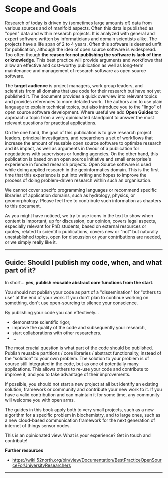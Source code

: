 # Scope and Goals

Research of today is driven by (sometimes large amounts of) data from various sources and of manifold aspects. Often this data is published as "open" data and within research projects. It is analyzed with general and expert software written by informaticians and domain scientists alike. The projects have a life span of 2 to 4 years. Often this software is deemed unfit for publication, although the idea of open source software is widespread. Too often though **the reason for not publishing the software is lack of time or knowledge**. This best practice will provide arguments and workflows that allow an effective and cost-worthy publication as well as long-term maintenance and management of research software as open source software.

The **target audience** is project managers, work group leaders, and scientists from all domains that use code for their research but have not yet published it. The document provides a quick overview into relevant topics and provides references to more detailed work. The authors aim to use plain language to explain technical topics, but also introduce you to the "lingo" of open source software development. Where useful we add **<i class="octicon octicon-megaphone"></i> Open Guides** to approach a topic from a very opinionated standpoint to answer the most relevant questions for practical applications.

On the one hand, the goal of this publication is to give research project leaders, principal investigators, and researchers a set of workflows that increase the amount of reusable open source software to optimize research and its impact, as well as arguments in favour of a publication for negotiations with supervisors or funding agencies.
On the other hand, this publication is based on an open source initiative and small enterprise's experience in funded research projects. Open Source software is used while doing applied research in the geoinformatics domain. This is the first time that this experience is put into writing and hopes to improve the process of doing problem-driven research within such an organisation.

We cannot cover specifc programming languages or recommend specific libraries of application domains, such as hydrology, physics, or geomorphology. Please feel free to <i class="octicon octicon-comment-discussion"></i> contribute such information as chapters to this document.

<!-- https://octicons.github.com/ -->
As you might have noticed, we try to use icons in the text to show when content is <i class="octicon octicon-alert"></i> important, up for <i class="octicon octicon-comment-discussion"></i> discussion, our <i class="octicon octicon-megaphone"></i> opinion, covers <i class="octicon octicon-law"></i> legal aspects, especially relevant for <i class="octicon octicon-mortar-board"></i> PhD students, based on <i class="octicon octicon-link-external"></i> external resources or <i class="octicon octicon-quote"></i> quotes, related to <i class="octicon octicon-pencil"></i> scientific publications, covers <i class="octicon octicon-pulse"></i> new or <i class="octicon octicon-flame"></i> "hot" but naturally unestablished topics, <i class="octicon octicon-comment-discussion"></i> open for discussion or your contributions are needed, or we simply <i class="octicon octicon-heart"></i> really like it.

<!-- http://styleguide.gitbook.com/ -->

---

## <i class="octicon octicon-megaphone"></i> Guide: Should I publish my code, when, and what part of it?</h3>

In short... <b>yes, publish reusable abstract core functions from the start.</b>

You should not publish your code as part of a "dissemination" for "others to use" at the end of your work. If you don't plan to continue working on something, don't use open-sourcing to silence your conscience.
        
By publishing your code you can effectively...
* demonstrate scientific rigor,
* improve the quality of the code and subsequently your research,
* start collaborations with other researchers.
* ...

The most crucial question is what part of the code should be published. Publish reusable partitions / core libraries / abstract functionality, instead of the "solution" to your own problem. The solution to your problem is of course still integrated in the code, but as one of potentially many applications. This allows others to re-use your code and contribute to improve it, and you to take advantage of their improvements.

If possible, you should not start a new project at all but identify an existing solution, framework or community and contribute your new work to it. If you have a valid contribution and can maintain it for some time, any community will welcome you with open arms.
        
The guides in this book apply both to very small projects, such as a new algorithm for a specific problem in biochemistry, and to large ones, such as a new cloud-based communication framework for the next generation of internet of things sensor nodes.

<i class="octicon octicon-comment-discussion"></i> This is an opinionated view. What is your experience? Get in touch and contribute!</p>

**Further resources**
* https://wiki.52north.org/bin/view/Documentation/BestPracticeOpenSourceForUniversityResearchers

---